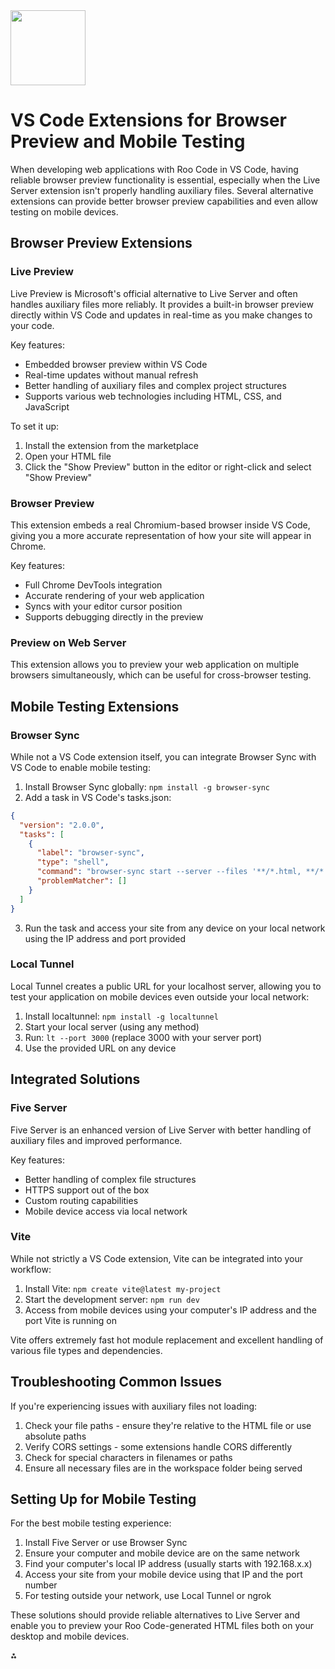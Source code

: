 <img src="https://r2cdn.perplexity.ai/pplx-full-logo-primary-dark%402x.png" class="logo" width="120"/>

# VS Code Extensions for Browser Preview and Mobile Testing

When developing web applications with Roo Code in VS Code, having reliable browser preview functionality is essential, especially when the Live Server extension isn't properly handling auxiliary files. Several alternative extensions can provide better browser preview capabilities and even allow testing on mobile devices.

## Browser Preview Extensions

### Live Preview

Live Preview is Microsoft's official alternative to Live Server and often handles auxiliary files more reliably. It provides a built-in browser preview directly within VS Code and updates in real-time as you make changes to your code.

Key features:

- Embedded browser preview within VS Code
- Real-time updates without manual refresh
- Better handling of auxiliary files and complex project structures
- Supports various web technologies including HTML, CSS, and JavaScript

To set it up:

1. Install the extension from the marketplace
2. Open your HTML file
3. Click the "Show Preview" button in the editor or right-click and select "Show Preview"

### Browser Preview

This extension embeds a real Chromium-based browser inside VS Code, giving you a more accurate representation of how your site will appear in Chrome.

Key features:

- Full Chrome DevTools integration
- Accurate rendering of your web application
- Syncs with your editor cursor position
- Supports debugging directly in the preview

### Preview on Web Server

This extension allows you to preview your web application on multiple browsers simultaneously, which can be useful for cross-browser testing.

## Mobile Testing Extensions

### Browser Sync

While not a VS Code extension itself, you can integrate Browser Sync with VS Code to enable mobile testing:

1. Install Browser Sync globally: `npm install -g browser-sync`
2. Add a task in VS Code's tasks.json:

```json
{
  "version": "2.0.0",
  "tasks": [
    {
      "label": "browser-sync",
      "type": "shell",
      "command": "browser-sync start --server --files '**/*.html, **/*.css, **/*.js'",
      "problemMatcher": []
    }
  ]
}
```

3. Run the task and access your site from any device on your local network using the IP address and port provided

### Local Tunnel

Local Tunnel creates a public URL for your localhost server, allowing you to test your application on mobile devices even outside your local network:

1. Install localtunnel: `npm install -g localtunnel`
2. Start your local server (using any method)
3. Run: `lt --port 3000` (replace 3000 with your server port)
4. Use the provided URL on any device

## Integrated Solutions

### Five Server

Five Server is an enhanced version of Live Server with better handling of auxiliary files and improved performance.

Key features:

- Better handling of complex file structures
- HTTPS support out of the box
- Custom routing capabilities
- Mobile device access via local network

### Vite

While not strictly a VS Code extension, Vite can be integrated into your workflow:

1. Install Vite: `npm create vite@latest my-project`
2. Start the development server: `npm run dev`
3. Access from mobile devices using your computer's IP address and the port Vite is running on

Vite offers extremely fast hot module replacement and excellent handling of various file types and dependencies.

## Troubleshooting Common Issues

If you're experiencing issues with auxiliary files not loading:

1. Check your file paths - ensure they're relative to the HTML file or use absolute paths
2. Verify CORS settings - some extensions handle CORS differently
3. Check for special characters in filenames or paths
4. Ensure all necessary files are in the workspace folder being served

## Setting Up for Mobile Testing

For the best mobile testing experience:

1. Install Five Server or use Browser Sync
2. Ensure your computer and mobile device are on the same network
3. Find your computer's local IP address (usually starts with 192.168.x.x)
4. Access your site from your mobile device using that IP and the port number
5. For testing outside your network, use Local Tunnel or ngrok

These solutions should provide reliable alternatives to Live Server and enable you to preview your Roo Code-generated HTML files both on your desktop and mobile devices.

<div>⁂</div>

[^1]: https://ppl-ai-file-upload.s3.amazonaws.com/web/direct-files/org_9ab1d7a2-5c5a-470c-beac-ca0f23bf1fde/72153f9d-b882-4198-944c-47becb0342ef/DR-UB-Ecosystem-Monorepo_-Potential-Pitfalls-and-Impr.md

[^2]: https://ppl-ai-file-upload.s3.amazonaws.com/web/direct-files/org_9ab1d7a2-5c5a-470c-beac-ca0f23bf1fde/e98aaad2-cbee-4898-a291-611263bcab3d/PPLX-on-db-creation.md

[^3]: https://docs.google.com/document/d/1iHDO2xlnIw9043Vg2YfcvjMt4qVFgsWI4IxgvsM1xuQ/edit?usp=drivesdk

[^4]: https://drive.google.com/file/d/1VUs_ZnYiDHn34IlC2_sd-pDLaRPfsc-J/view?usp=drivesdk

[^5]: https://docs.google.com/document/d/1E5X_41VhtWH6VHeswP1_17nFLN9uBQwd/edit?usp=drivesdk\&ouid=104984388845115004014\&rtpof=true\&sd=true

[^6]: https://drive.google.com/file/d/1Q611V-hcT4QvWlCHppHV_cAnr_3uzarG/view?usp=drivesdk

[^7]: https://drive.google.com/file/d/1ai9sQY2iUQv0epWxagYuk0qsQasFmPRg/view?usp=drivesdk

[^8]: https://drive.google.com/file/d/12MS-TBefKMAKcwIpH0rm-DJuRDd20qjq/view?usp=drivesdk

[^9]: https://www.browserstack.com/guide/best-vs-code-extensions

[^10]: https://marketplace.visualstudio.com/items?itemName=browserstackcom.browserstack-vscode

[^11]: https://www.youtube.com/watch?v=veafgJ7CO2M

[^12]: https://marketplace.visualstudio.com/items?itemName=lirobi.phone-preview

[^13]: https://www.lambdatest.com/support/docs/vs-code-extension/

[^14]: https://dev.to/bkanhu/access-localhost-from-smartphone-with-help-of-vs-code-and-live-server-392n

[^15]: https://dev.to/brendamichellle/how-to-view-your-localhost-from-your-laptop-on-your-mobile-device-516c

[^16]: https://drive.google.com/file/d/1n8WFN2uxCUx8eCxEVPOxqirYhoEBCLLn/view?usp=drivesdk

[^17]: https://drive.google.com/file/d/165dGTA9a-GwHKTTFqvPETX2rijHryuoy/view?usp=drivesdk

[^18]: https://drive.google.com/file/d/13ORWEy4DH_lHzvDUZMGrtox2Buy9nh1g/view?usp=drivesdk

[^19]: https://drive.google.com/file/d/1xkPIvWESp6Ui2ZvMh2B82fhHFSU66eNB/view?usp=drivesdk

[^20]: https://drive.google.com/file/d/1nGMle6t7588N9vWVsADPzkSqPK68exhk/view?usp=drivesdk

[^21]: https://drive.google.com/file/d/11ZxYkWgHRdkYyV0lBSjkcHGYxIR6lWBr/view?usp=drivesdk

[^22]: https://docs.google.com/document/d/1JUAO5VGhDfCFHnVQJQPo_9eRvATGK2Ai/edit?usp=drivesdk\&ouid=104984388845115004014\&rtpof=true\&sd=true

[^23]: https://drive.google.com/file/d/1pyr6U_rlVaMuGy_zNlYOgnrxTJ50M2nV/view?usp=drivesdk

[^24]: https://code.visualstudio.com/api/working-with-extensions/testing-extension

[^25]: https://adtmag.com/articles/2019/05/21/vs-code-mobile.aspx

[^26]: https://github.com/champ3oy/MobileView

[^27]: https://marketplace.visualstudio.com/items?itemName=ritwickdey.LiveServer

[^28]: https://dev.to/annavi11arrea1/vscode-on-android-phone-4i56

[^29]: https://www.reddit.com/r/web_design/comments/jhk6ix/when_making_a_website_with_visual_studio_code/

[^30]: https://www.reddit.com/r/vscode/comments/11bp9oo/how_do_i_access_live_server_from_phone_i_tried/

[^31]: https://code.visualstudio.com/docs/editor/portable

[^32]: https://www.browserstack.com/docs/live/vscode-integration

[^33]: https://marketplace.visualstudio.com/items?itemName=ms-vscode.live-server

[^34]: https://www.youtube.com/watch?v=w7IMAiF1epQ

[^35]: https://playwright.dev/docs/getting-started-vscode

[^36]: https://www.reddit.com/r/vscode/comments/13jbmkz/mobile_solutions/
